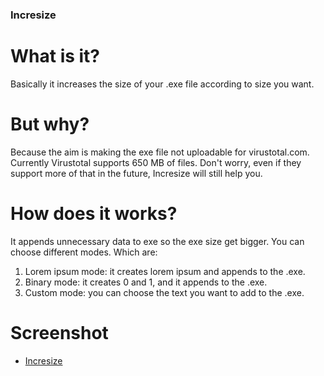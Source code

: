 ### Incresize

# What is it?
Basically it increases the size of your .exe file according to size you want.

# But why?
Because the aim is making the exe file not uploadable for virustotal.com. Currently Virustotal supports 650 MB of files. Don't worry, even if they support more of that in the future, Incresize will still help you.

# How does it works?
It appends unnecessary data to exe so the exe size get bigger. You can choose different modes. Which are:

1. Lorem ipsum mode: it creates lorem ipsum and appends to the .exe.
2. Binary mode: it creates 0 and 1, and it appends to the .exe.
3. Custom mode: you can choose the text you want to add to the .exe.

# Screenshot
- [Incresize](https://github.com/konukgorkem/Incresize/blob/main/img/incresize.png)


